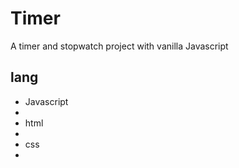 # Timer
A timer and stopwatch project with vanilla Javascript

## lang
<ul>
<li>Javascript<li/>
<li>html<li/>
<li>css<li/>
<ul/>
